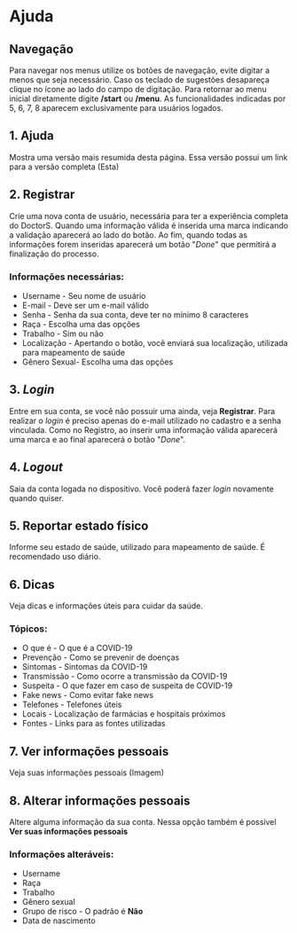 # Ajuda
## Navegação
Para navegar nos menus utilize os botões de navegação, evite digitar a menos que seja necessário.
Caso os teclado de sugestões desapareça clique no ícone ao lado do campo de digitação. Para retornar
ao menu inicial diretamente digite **/start** ou **/menu**. 
As funcionalidades indicadas por 5, 6, 7, 8 aparecem exclusivamente para usuários logados.
## 1. Ajuda
Mostra uma versão mais resumida desta página. Essa versão possui um link para a versão completa (Esta) 
## 2. Registrar
Crie uma nova conta de usuário, necessária para ter a experiência completa do DoctorS. Quando uma
informação válida é inserida uma marca indicando a validação aparecerá ao lado do botão. Ao fim, 
quando todas as informações forem inseridas aparecerá um botão "*Done*" que permitirá a finalização
do processo.
### Informações necessárias:
- Username - Seu nome de usuário
- E-mail - Deve ser um e-mail válido
- Senha - Senha da sua conta, deve ter no mínimo 8 caracteres
- Raça - Escolha uma das opções
- Trabalho - Sim ou não
- Localização - Apertando o botão, você enviará sua localização, utilizada para mapeamento de saúde
- Gênero Sexual- Escolha uma das opções
## 3. *Login*
Entre em sua conta, se você não possuir uma ainda, veja **Registrar**. Para realizar o *login* é
preciso apenas do e-mail utilizado no cadastro e a senha vinculada. Como no Registro, ao inserir
uma informação válida aparecerá uma marca e ao final aparecerá o botão "*Done*".
## 4. *Logout*
Saia da conta logada no dispositivo. Você poderá fazer *login* novamente quando quiser.
## 5. Reportar estado físico
Informe seu estado de saúde, utilizado para mapeamento de saúde. É recomendado uso diário.
## 6. Dicas
Veja dicas e informações úteis para cuidar da saúde.
### Tópicos:
- O que é - O que é a COVID-19
- Prevenção - Como se prevenir de doenças
- Sintomas - Sintomas da COVID-19
- Transmissão - Como ocorre a transmissão da COVID-19
- Suspeita - O que fazer em caso de suspeita de COVID-19
- Fake news - Como evitar fake news
- Telefones - Telefones úteis
- Locais - Localização de farmácias e hospitais próximos
- Fontes - Links para as fontes utilizadas
## 7. Ver informações pessoais
Veja suas informações pessoais (Imagem)
## 8. Alterar informações pessoais
Altere alguma informação da sua conta. Nessa opção também é possível **Ver suas informações pessoais**
### Informações alteráveis:
- Username
- Raça
- Trabalho 
- Gênero sexual
- Grupo de risco - O padrão é **Não**
- Data de nascimento
